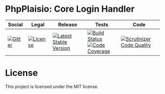 # PhpPlaisio: Core Login Handler

<table>
<thead>
<tr>
<th>Social</th>
<th>Legal</th>
<th>Release</th>
<th>Tests</th>
<th>Code</th>
</tr>
</thead>
<tbody>
<tr>
<td>
<a href="https://gitter.im/PhpPlaisio/PhpPlaisio"><img src="https://badges.gitter.im/PhpPlaisio/PhpPlaisio.svg" alt="Gitter"/></a>
</td>
<td>
<a href="https://packagist.org/packages/plaisio/login-handler-core"><img src="https://poser.pugx.org/plaisio/login-handler-core/license" alt="License"/></a>
</td>
<td>
<a href="https://packagist.org/packages/plaisio/login-handler-core"><img src="https://poser.pugx.org/plaisio/login-handler-core/v/stable" alt="Latest Stable Version"/></a>
</td>
<td>
<a href="https://travis-ci.org/PhpPlaisio/login-handler-core"><img src="https://travis-ci.org/PhpPlaisio/login-handler-core.svg?branch=master" alt="Build Status"/></a><br/>
<a href="https://scrutinizer-ci.com/g/PhpPlaisio/login-handler-core/?branch=master"><img src="https://scrutinizer-ci.com/g/PhpPlaisio/login-handler-core/badges/coverage.png?b=master" alt="Code Coverage"/></a>
</td>
<td>
<a href="https://scrutinizer-ci.com/g/PhpPlaisio/login-handler-core/?branch=master"><img src="https://scrutinizer-ci.com/g/PhpPlaisio/login-handler-core/badges/quality-score.png?b=master" alt="Scrutinizer Code Quality"/></a>
</td>
</tr>
</tbody>
</table>


#  License

This project is licensed under the MIT license.
